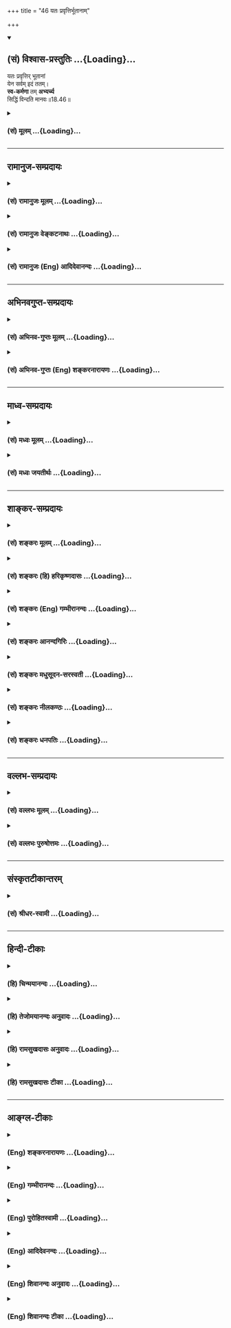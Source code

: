 +++
title = "46 यतः प्रवृत्तिर्भूतानाम्"

+++
<div class="js_include" newlevelforh1="2" title="(सं) विश्वास-प्रस्तुतिः" unfilled url="/mahAbhAratam/vyAsaH/shlokashaH/06-bhIShma-parva/03-bhagavad-gItA-parva/saMskRtam/vishvAsa-prastutiH/18_moxa-saMnyAsa-yogaH/46_yataH_pravRttirbh.md">
<details open><summary><h2>(सं) विश्वास-प्रस्तुतिः ...{Loading}...</h2></summary>

यतः प्रवृत्तिर् भूतानां  
येन सर्वम् इदं ततम्।  
**स्व-कर्मणा** तम् **अभ्यर्च्य**  
सिद्धिं विन्दति मानवः॥18.46॥
</details>
</div>
<div class="js_include collapsed" newlevelforh1="3" title="(सं) मूलम्" unfilled url="/mahAbhAratam/vyAsaH/shlokashaH/06-bhIShma-parva/03-bhagavad-gItA-parva/saMskRtam/mUlam/18_moxa-saMnyAsa-yogaH/46_yataH_pravRttirbh.md">
<details><summary><h3>(सं) मूलम् ...{Loading}...</h3></summary>

यतः प्रवृत्तिर्भूतानां येन सर्वमिदं ततम्।  
स्वकर्मणा तमभ्यर्च्य सिद्धिं विन्दति मानवः।।18.46।।
</details>
</div>


_________________
## रामानुज-सम्प्रदायः
<div class="js_include collapsed" newlevelforh1="3" title="(सं) रामानुजः मूलम्" unfilled url="/mahAbhAratam/vyAsaH/shlokashaH/06-bhIShma-parva/03-bhagavad-gItA-parva/saMskRtam/rAmAnujaH/mUlam/18_moxa-saMnyAsa-yogaH/46_yataH_pravRttirbh.md">
<details><summary><h3>(सं) रामानुजः मूलम् ...{Loading}...</h3></summary>

।।18.46।।**यतो भूतानाम्** उत्पत्त्यादिका प्रवृत्तिः; **येन च सर्वम् इदं
ततं स्वकर्मणां तं** माम् इन्द्राद्यन्तरात्मतयावस्थितम् **अभ्यर्च्य**
मत्प्रसादात् मत्प्राप्तिरूपां **सिद्धिं विन्दति मानवः। मत्त एव सर्वम्
उत्पद्यते; मया च सर्वम् इदम् ततम् इति पूर्वम् एव उक्तम् -- अहं
कृत्स्नस्य जगतः प्रभवः प्रलयस्तथा।। मत्तः परतर नान्यत्किञ्चिदस्ति धनंजय।
(गीता 7।67)मया ततमिदं सर्वं जगदव्यक्तमूर्तिना। (गीता 9।4)मयाध्यक्षेण
प्रकृतिः सूयते सचराचरम्।। (गीता 9।10)अहं सर्वस्य प्रभवो मत्तः सर्वं
प्रवर्तते। (गीता 10।8) इत्यादिषु।**

</details>
</div>
<div class="js_include collapsed" newlevelforh1="3" title="(सं) रामानुजः वेङ्कटनाथः" unfilled url="/mahAbhAratam/vyAsaH/shlokashaH/06-bhIShma-parva/03-bhagavad-gItA-parva/saMskRtam/rAmAnujaH/venkaTanAthaH/18_moxa-saMnyAsa-yogaH/46_yataH_pravRttirbh.md">
<details><summary><h3>(सं) रामानुजः वेङ्कटनाथः ...{Loading}...</h3></summary>

  
  
।।18.46।। सर्वकारणभूतः सर्वान्तर्यामी परमात्मा
स्वसृज्यत्वशरीरभूतेन्द्रादिवाचकैः शब्दैराम्नायत इति
तत्समाराधनत्वात्संसिद्धिसाधनत्वं वर्णाश्रमधर्माणामुपपन्नमित्युच्यतेयतः
प्रवृत्तिः इति श्लोकेन। प्रवृत्तिशब्दस्यात्र
चेष्टामात्रपरत्वव्युदासायाऽऽहउत्पत्त्यादिकेति।
चेतनाचेतनवाचिभूतशब्दसमन्वितः प्रवृत्तिशब्दोऽत्र
विशेषकाभावात्सर्वविधव्यापारसङ्ग्राहक इति भावः। सर्वविधकारणत्वोपयुक्त
आकार उच्यतेयेन सर्वमिदं ततम् इति। ततं नियन्तृत्वेनेति हृदयम्। तम् इति
परोक्षतया निर्दिष्टःकथं मामिति व्याख्यायते इति शङ्कायांयतः इत्यनुवादस्य
प्राप्त्यर्थं पुरोवादं स्मारयति -- मत्त एवेति।
कारणत्वसर्वाधिकत्वसर्वव्यापित्वसर्वनियन्तृत्वादिषु यथासम्भवं वचनानि
योज्यानि।  
  

</details>
</div>
<div class="js_include collapsed" newlevelforh1="3" title="(सं) रामानुजः (Eng) आदिदेवानन्दः" unfilled url="/mahAbhAratam/vyAsaH/shlokashaH/06-bhIShma-parva/03-bhagavad-gItA-parva/saMskRtam/rAmAnujaH/english/AdidevAnandaH/18_moxa-saMnyAsa-yogaH/46_yataH_pravRttirbh.md">
<details><summary><h3>(सं) रामानुजः (Eng) आदिदेवानन्दः ...{Loading}...</h3></summary>

18.46 He from whom arise all activities as origination of all beings and by whom all this is pervaded, by worshipping Him, i.e., Myself, who abide in Indra and other divinites as the Inner Ruler, man attains perfection, consisting in the attainment of Myself by My grace. It has been told before that everything originates from Me and all this is pervaded by Me, in texts like the following: 'I am the origin and dissolution of the whole universe' (7.6), 'There is nothing higher than Myself, O Arjuna' (7.7), 'This entire universe is pervaded by Me in an unmanifest form' (9.4), 'Under My supervision, the Prakrti gives birth to all mobile and immobile entities' (9.10) and 'I am the origin of all;
from Me proceed everything' (10.8).

</details>
</div>


_________________
## अभिनवगुप्त-सम्प्रदायः
<div class="js_include collapsed" newlevelforh1="3" title="(सं) अभिनव-गुप्तः मूलम्" unfilled url="/mahAbhAratam/vyAsaH/shlokashaH/06-bhIShma-parva/03-bhagavad-gItA-parva/saMskRtam/abhinava-guptaH/mUlam/18_moxa-saMnyAsa-yogaH/46_yataH_pravRttirbh.md">
<details><summary><h3>(सं) अभिनव-गुप्तः मूलम् ...{Loading}...</h3></summary>

।।18.41 -- 18.60।। एवमियता षण्णां प्रत्येकं त्रिस्वरूपत्वं धृत्यादीनां च
प्रतिपादितम्। तन्मध्यात् सात्त्विके राशौ वर्तमानो दैवीं संपदं प्राप्त इह
ज्ञाने योग्यः; त्वं च तथाविधः इत्यर्जुनः प्रोत्साहितः। अधुना तु इदमुच्यते
-- यदि तावदनया ज्ञानबुद्ध्या कर्मणि भवान् प्रवर्तते तदा
स्वधर्मप्रवृत्त्या विज्ञानपूततया च न कर्मसंबन्धस्तव। अथैतन्नानुमन्यसे;
तदवश्यं तव प्रवृत्त्या तावत् भाव्यम् जातेरेव तथाभावे स्थितत्वात्। यतः
सर्वः स्वभावनियतः +++(S;;N स्वस्वभावनियतः )+++ कुतश्चिद्दोषात्
तिरोहिततत्स्वभावः +++(S;;N -- हिततत्तत्स्वभावः )+++ कंचित्कालं भूत्वापि;
तत्तिरोधायकविगमे स्वभावं व्यक्त्यापन्नं लभत एव। तथाहि एवंविधो वर्णनां
स्वभावः। एवमवश्यंभाविन्यां प्रवृत्तौ ततः फलविभागिता भवेत्।। तदाह --
ब्राह्मणेत्यादि अवशोऽपि तत् इत्यन्तम्। ब्राह्मणादीनां
कर्मप्रविभागनिरूपणस्य स्वभावोऽश्यं नातिक्रामति,+++(S; ; N omit न and read
अतिक्रामति )+++ इति क्षत्रियस्वभावस्य भवतोऽनिच्छतोऽपि प्रकृतिः स्वभावाख्या
नियोक्तृताम् अव्यभिचारेण भजते। केवलं तया नियुक्तस्य पुण्यपापसंबन्धः। अतः
मदभिहितविज्ञानप्रमाणपुरःसरीकारेण कर्माण्यनुतिष्ठ। तथा सति बन्धो
निवर्त्स्यति। इत्यस्यार्थस्य परिकरघटनतात्पर्यं +++(S; ; N -- करबन्धघटन --
)+++ महावाक्यार्थस्य। अवान्तरवाक्यानां स्पष्टा ( ष्टोऽ ) र्थः। समासेन +++(S
omits समासेन )+++ ( श्लो. 50 ) संक्षेपेण। ज्ञानस्य; प्रागुक्तस्य। निष्ठां (
ष्ठा ) वाग्जालपरिहारेण निश्चितामाह। बुद्ध्या विशुद्धया इत्यादि सर्वमेतत्
व्याख्यातप्रायमिति न पुनरायस्यते,+++(N -- रारभ्यते )+++।

</details>
</div>
<div class="js_include collapsed" newlevelforh1="3" title="(सं) अभिनव-गुप्तः (Eng) शङ्करनारायणः" unfilled url="/mahAbhAratam/vyAsaH/shlokashaH/06-bhIShma-parva/03-bhagavad-gItA-parva/saMskRtam/abhinava-guptaH/english/shankaranArAyaNaH/18_moxa-saMnyAsa-yogaH/46_yataH_pravRttirbh.md">
<details><summary><h3>(सं) अभिनव-गुप्तः (Eng) शङ्करनारायणः ...{Loading}...</h3></summary>

18.46 See Comment under 18.60

</details>
</div>


_________________
## माध्व-सम्प्रदायः
<div class="js_include collapsed" newlevelforh1="3" title="(सं) मध्वः मूलम्" unfilled url="/mahAbhAratam/vyAsaH/shlokashaH/06-bhIShma-parva/03-bhagavad-gItA-parva/saMskRtam/madhvaH/mUlam/18_moxa-saMnyAsa-yogaH/46_yataH_pravRttirbh.md">
<details><summary><h3>(सं) मध्वः मूलम् ...{Loading}...</h3></summary>

।।18.46।। Sri Madhvacharya did not comment on this sloka.,

</details>
</div>
<div class="js_include collapsed" newlevelforh1="3" title="(सं) मध्वः जयतीर्थः" unfilled url="/mahAbhAratam/vyAsaH/shlokashaH/06-bhIShma-parva/03-bhagavad-gItA-parva/saMskRtam/madhvaH/jayatIrthaH/18_moxa-saMnyAsa-yogaH/46_yataH_pravRttirbh.md">
<details><summary><h3>(सं) मध्वः जयतीर्थः ...{Loading}...</h3></summary>

।।18.46।। Sri Jayatirtha did not comment on this sloka.  
  

</details>
</div>


_________________
## शाङ्कर-सम्प्रदायः
<div class="js_include collapsed" newlevelforh1="3" title="(सं) शङ्करः मूलम्" unfilled url="/mahAbhAratam/vyAsaH/shlokashaH/06-bhIShma-parva/03-bhagavad-gItA-parva/saMskRtam/shankaraH/mUlam/18_moxa-saMnyAsa-yogaH/46_yataH_pravRttirbh.md">
<details><summary><h3>(सं) शङ्करः मूलम् ...{Loading}...</h3></summary>

।।18.46।। --,**यतः** यस्मात् **प्रवृत्तिः** उत्पत्तिः चेष्टा वा यस्मात्
अन्तर्यामिणः ईश्वरात् **भूतानां** प्राणिनां स्यात्; **येन** ईश्वरेण
**सर्वम् इदं ततं** जगत् व्याप्तम् **स्वकर्मणा** पूर्वोक्तेन प्रतिवर्णं
**तम्** ईश्वरम् **अभ्यर्च्य** पूजयित्वा आराध्य केवलं
ज्ञाननिष्ठायोग्यतालक्षणां **सिद्धिं विन्दति** **मानवः** मनुष्यः।। यतः
एवम्; अतः --,

</details>
</div>
<div class="js_include collapsed" newlevelforh1="3" title="(सं) शङ्करः (हि) हरिकृष्णदासः" unfilled url="/mahAbhAratam/vyAsaH/shlokashaH/06-bhIShma-parva/03-bhagavad-gItA-parva/saMskRtam/shankaraH/hindI/harikRShNadAsaH/18_moxa-saMnyAsa-yogaH/46_yataH_pravRttirbh.md">
<details><summary><h3>(सं) शङ्करः (हि) हरिकृष्णदासः ...{Loading}...</h3></summary>

।।18.46।। जिस अन्तर्यामी ईश्वरसे समस्त प्राणियोंकी प्रवृत्ति यानी
उत्पत्ति या चेष्टा होती है और जिस ईश्वरसे यह सारा जगत् व्याप्त है; उस
ईश्वरको प्रत्येक वर्णके लिये पहले बतलाये हुए अपने कर्मोंद्वारा पूजकर --
उसकी आराधना करके मनुष्य केवल ज्ञाननिष्ठाकी योग्यतारूप सिद्धि प्राप्त कर
लेता है।

</details>
</div>
<div class="js_include collapsed" newlevelforh1="3" title="(सं) शङ्करः (Eng) गम्भीरानन्दः" unfilled url="/mahAbhAratam/vyAsaH/shlokashaH/06-bhIShma-parva/03-bhagavad-gItA-parva/saMskRtam/shankaraH/english/gambhIrAnandaH/18_moxa-saMnyAsa-yogaH/46_yataH_pravRttirbh.md">
<details><summary><h3>(सं) शङ्करः (Eng) गम्भीरानन्दः ...{Loading}...</h3></summary>

18.46 Manavah, a human being; vindati, achieves; siddhim, success,
merely in the form of the ability for steadfastness in Knowledge;
abhyarcya, by adoring, worshipping; svakarmana, with his own duties
stated above, as allotted to each caste; tam, Him, God; yatah, from
whom, from which God; comes pravrttih, origin,-or, from which internal
Ruler comes the activities; ;bhutanam, of creatures, of living beings;
and yena, by whom, by which God; is tatam, pervaded; sarvam, all; idam,
this world. Since this is so, therefore,

</details>
</div>
<div class="js_include collapsed" newlevelforh1="3" title="(सं) शङ्करः आनन्दगिरिः" unfilled url="/mahAbhAratam/vyAsaH/shlokashaH/06-bhIShma-parva/03-bhagavad-gItA-parva/saMskRtam/shankaraH/AnandagiriH/18_moxa-saMnyAsa-yogaH/46_yataH_pravRttirbh.md">
<details><summary><h3>(सं) शङ्करः आनन्दगिरिः ...{Loading}...</h3></summary>

।।18.46।। तमेव प्रकारं स्फुटयति -- **यत इति।** यतःशब्दार्थं
यस्मादित्युक्तं व्यक्तीकरोति -- **यस्मादिति।**
प्राणिनामुत्पत्तिर्यस्मादीश्वरात्तेषां चेष्टा च यस्मादन्तर्यामिणो येन च
सर्वं व्याप्तं मृदेव घटादिकार्यस्य कारणातिरिक्तस्वरूपाभावात्तं
स्वकर्मणाभ्यर्च्य मानवः संसिद्धिं विन्दतीति संबन्धः। नहि ब्राह्मणादीनां
यथोक्तधर्मनिष्ठया साक्षान्मोक्षो लभ्यते तस्य ज्ञानैकलभ्यत्वात्किंतु
तन्निष्ठानां शुद्धबुद्धीनां
कर्म,सुफलमपश्यतामीश्वरप्रसादासादितविवेकवैराग्यवतां संन्यासिनां
ज्ञाननिष्ठयोग्यतावतां ज्ञानप्राप्त्या मुक्तिरित्यभिप्रेत्याह --
**केवलमिति।**

</details>
</div>
<div class="js_include collapsed" newlevelforh1="3" title="(सं) शङ्करः मधुसूदन-सरस्वती" unfilled url="/mahAbhAratam/vyAsaH/shlokashaH/06-bhIShma-parva/03-bhagavad-gItA-parva/saMskRtam/shankaraH/madhusUdana-sarasvatI/18_moxa-saMnyAsa-yogaH/46_yataH_pravRttirbh.md">
<details><summary><h3>(सं) शङ्करः मधुसूदन-सरस्वती ...{Loading}...</h3></summary>

।।18.46।। यत इति। यतो
मायोपाधिकचैतन्यानन्दघनात्सर्वज्ञात्सर्वशक्तेरीश्वरादुपादानान्निमित्ताच्च
सर्वान्तर्यामिणः प्रवृत्तिरुत्पत्तिर्मायामयी स्वाप्नरथादीनामिव भूतानां
भवनधर्मणामाकाशादीनां येन चैकेन सद्रूपेण स्फुरणरूपेण च सर्वमिदं दृश्यजातं
त्रिष्वपि कालेषु ततं व्याप्तं स्वात्मन्येवान्तर्भावितं
कल्पितस्याधिष्ठानानतिरेकात्। तथाच श्रुतिःयतो वा इमानि भूतानि जायन्ते;
येन जातानि जीवन्ति; यत्प्रयन्त्यभिसंविशन्ति; तद्विजिज्ञासस्व
तद्ब्रह्मेति। अत्र यत इति प्रकृतौ पञ्चमी। यतो येनेति चैकत्वं विवक्षितम्।
आनन्दो ब्रह्मेति व्यजानात्; आनन्दाद्ध्येव खल्विमानि भूतानि जायन्ते इति
च। तस्य निर्णयवाक्यंमायां तु प्रकृतिं विद्यान्मायिनं तु महेश्वरम्
इत्यादि श्रुत्यन्तराच्च मायोपाधिलाभः। यः सर्वज्ञः सर्ववित् इत्यादि
श्रुत्यन्तरात्सर्वज्ञत्वादिलाभः। एवं श्रौत एवायमर्थो भगवता प्रकाशितः। यतः
प्रवृत्तिर्भूतानां येन सर्वमिदं ततम् इति तमन्तर्यामिणं भगवन्तं स्वकर्मणा
प्रतिवर्णाश्रमं विहितेनाभ्यर्च्य तोषयित्वा
तत्प्रसादादैकात्म्यज्ञाननिष्ठायोग्यतालक्षणां सिद्धिमन्तःकरणशुद्धिं
विन्दति मानवो; देवादिस्तूपासनामात्रेणेति भावः।

</details>
</div>
<div class="js_include collapsed" newlevelforh1="3" title="(सं) शङ्करः नीलकण्ठः" unfilled url="/mahAbhAratam/vyAsaH/shlokashaH/06-bhIShma-parva/03-bhagavad-gItA-parva/saMskRtam/shankaraH/nIlakaNThaH/18_moxa-saMnyAsa-yogaH/46_yataH_pravRttirbh.md">
<details><summary><h3>(सं) शङ्करः नीलकण्ठः ...{Loading}...</h3></summary>

।।18.46।। तमेव प्रकारमाह -- **यत इति।** प्रवृत्तिः कायवाङ्मनोनिर्वर्त्या
चेष्टा। यतो हेतोरन्तर्यामिणः। येन वागभ्युद्यते इत्यादिश्रुतेः। येन इदं
सर्वं दृश्यं ततं व्याप्तं उपादानत्वात्। स्वकर्मणा तमभ्यर्च्य संतर्प्य
सिद्धिं मोक्षं विन्दति लभते मानवः। मनुष्याधिकारिकत्वाच्छास्त्रस्य।
परमेश्वरे नित्यकर्मणामर्पणमेव मोक्षद्वारमित्यर्थः।

</details>
</div>
<div class="js_include collapsed" newlevelforh1="3" title="(सं) शङ्करः धनपतिः" unfilled url="/mahAbhAratam/vyAsaH/shlokashaH/06-bhIShma-parva/03-bhagavad-gItA-parva/saMskRtam/shankaraH/dhanapatiH/18_moxa-saMnyAsa-yogaH/46_yataH_pravRttirbh.md">
<details><summary><h3>(सं) शङ्करः धनपतिः ...{Loading}...</h3></summary>

।।18.46।। तमेव प्रकारं दर्शयति -- यतः यस्मात् जगज्जनकादन्तर्यामिणो
भूतानां। प्रवृत्तिरुत्पत्तिश्चेष्टा वा स्यात्। येनेश्वरेण सर्वं
कृत्स्त्रमिदं ततं व्याप्तं कार्यस्य कारणसत्तातिरिक्तसत्ताकत्वाभावात्। तं
परमात्मानं स्वकर्मणा प्रतिवर्ण पूर्वोक्तेन अभ्यर्च्य सभ्यक् पूजयित्वा
आराध्य मानवोऽधिकृतो मनुष्यः सिद्धिं केवलज्ञाननिष्ठायोग्यतालक्षणां
विन्दति लभते।

</details>
</div>


_________________
## वल्लभ-सम्प्रदायः
<div class="js_include collapsed" newlevelforh1="3" title="(सं) वल्लभः मूलम्" unfilled url="/mahAbhAratam/vyAsaH/shlokashaH/06-bhIShma-parva/03-bhagavad-gItA-parva/saMskRtam/vallabhaH/mUlam/18_moxa-saMnyAsa-yogaH/46_yataH_pravRttirbh.md">
<details><summary><h3>(सं) वल्लभः मूलम् ...{Loading}...</h3></summary>

।।18.46।। तत्प्रकारमाह सार्द्धेन -- स्वकर्मेति। स्पष्टम्। यतः प्रवृत्तिः
प्रसृता पुराणी \[15।4\] ब्रह्मणा येनाक्षरेण भगवत्स्वरूपेणेदं ततं
तमेवाभ्यर्च्य; न तु देवान्तरं; तदा सिद्धिं मुक्तिं प्राप्नोति
स्वकर्मणेति द्रढयति।

</details>
</div>
<div class="js_include collapsed" newlevelforh1="3" title="(सं) वल्लभः पुरुषोत्तमः" unfilled url="/mahAbhAratam/vyAsaH/shlokashaH/06-bhIShma-parva/03-bhagavad-gItA-parva/saMskRtam/vallabhaH/puruShottamaH/18_moxa-saMnyAsa-yogaH/46_yataH_pravRttirbh.md">
<details><summary><h3>(सं) वल्लभः पुरुषोत्तमः ...{Loading}...</h3></summary>

  
  
।।18.46।। तं प्रकारमेवाऽऽह -- यत इति। यतो भगवतः भूतानां प्राणिनां
प्रवृत्तिरुत्पत्तिर्भवति; सर्वकर्मसु वा यतः प्रवृत्तिः प्रकर्षेण
वर्तनमनुसरणं भवति; येन कारणरूपेण इदं सर्वं विश्वं ततं व्याप्तं; तं
भगवन्तं स्वकर्मणा आत्मकर्मणा भक्त्या अभ्यच्य सम्पूज्य मानवः मनोर्जातो
मनुष्यः सद्धर्मरूपः सिद्धिं विन्दति लभत इत्यर्थः।  
  

</details>
</div>


_________________
## संस्कृतटीकान्तरम्
<div class="js_include collapsed" newlevelforh1="3" title="(सं) श्रीधर-स्वामी" unfilled url="/mahAbhAratam/vyAsaH/shlokashaH/06-bhIShma-parva/03-bhagavad-gItA-parva/saMskRtam/shrIdhara-svAmI/18_moxa-saMnyAsa-yogaH/46_yataH_pravRttirbh.md">
<details><summary><h3>(सं) श्रीधर-स्वामी ...{Loading}...</h3></summary>

।।18.46।। तमेवाह **-- यत इति।** यतोऽन्तर्यामिणः परमेश्वराद्भूतानां
प्राणिनां प्रवृत्तिश्चेष्टा भवति। येन च कारणात्मना सर्वमिदं विश्वं ततं
व्याप्तं तमीश्वरं स्वकर्मणाऽभ्यर्च्य पूजयित्वा सिद्धिं लभते मनुष्यः।

</details>
</div>


_________________
## हिन्दी-टीकाः
<div class="js_include collapsed" newlevelforh1="3" title="(हि) चिन्मयानन्दः" unfilled url="/mahAbhAratam/vyAsaH/shlokashaH/06-bhIShma-parva/03-bhagavad-gItA-parva/hindI/chinmayAnandaH/18_moxa-saMnyAsa-yogaH/46_yataH_pravRttirbh.md">
<details><summary><h3>(हि) चिन्मयानन्दः ...{Loading}...</h3></summary>

।।18.46।। जब मनुष्य अपने स्वभाव (वर्ण) तथा स्वधर्म (आश्रम; जैसे
ब्रह्मचर्य; गृहस्थ आदि) के अनुसार कर्म करता है तब उसकी पूर्वार्जित
वासनाओं का क्षय होता जाता है। यह वासना निवृत्ति तथा इसके फलस्वरूप
प्राप्त होने वाली चित्त की शुद्धि और शान्ति तभी संभव होती है; जब मनुष्य
अपने अहंकार को त्यागकर ईश्वरार्पण की भावना से कर्म करना सीख लेता
है। लौकिक कर्तव्यों में यह नियम देखा जाता है कि जिस स्रोत से हमें कार्य
करने की शक्ति और फल प्राप्ति होती है; उसके प्रीत्यर्थ कर्म करना हमारा
कर्तव्य समझा जाता है। उदाहरणार्थ; सरकारी नौकरी करने वालों का कर्तव्य
होता है कि अपने पद का कार्यभार सम्भालते हुए सरकार के लिए कार्य करें;
क्योंकि सरकार ही उन्हें कार्य करने का अधिकार और वेतन प्रदान करती है। यदि
कोई मनुष्य उस सरकार की शक्ति को विस्मृत कर अपने अधिकार का उपयोग
स्वार्थसिद्धि में करता है; तो वह कर्म उसके लिए बन्धन कारक बन जाता है।
इसके विपरीत अर्पण की भावना से कार्य करने पर बन्धन तो होते ही नहीं; अपितु
उनकी पदोन्नति भी होती है। इसी प्रकार; हमको उस परमेश्वर का स्मरण करते हुए
अपने कर्म करने चाहिए; जिससे हमें इन्द्रियाँ; मन आदि उपाधियों तथा उनकी
क्षमताओं का प्राप्ति हुई है। हमारा कर्तव्य पालन ही ईश्वर की पूजा हो। इस
श्लोक में भगवान् श्रीकृष्ण का यही उपदेश है कि सभी वर्णाश्रमों के
मनुष्यों को अपने कर्तव्यों के पालन द्वारा जगत्कारण परमात्मा का पूजन करना
चाहिए। ईश्वरार्पण की भावना से कार्य करने में अहंकार सर्वथा लुप्त हो जाता
है। अहंकार के अभाव में पूर्वार्जित वासनाओं का क्षय होता है और नवीन
बन्धनकारक वासनाएं उत्पन्न नहीं होती। इस प्रकार; कर्म के नियमानुसार लौकिक
फल की प्राप्ति तो होती ही है; किन्तु उसके अतिरिक्त चित्त की शुद्धि भी
प्राप्त होती है। जिसका अन्तकरण शुद्ध होता है; वही पुरुष परमात्मस्वरूप की
अनुभूति को प्राप्त हो सकता है। यही वास्तविक सिद्धि है। इस प्रकार हम देखते
हैं कि अपने कर्म के पालन में पूजन की भावना आ जाने पर हमारा कार्यक्षेत्र
ही मन्दिर या तीर्थस्थान बन सकता है। स्वकर्म पालन में ही सिद्धि प्राप्त हो
सकती है इसलिए

</details>
</div>
<div class="js_include collapsed" newlevelforh1="3" title="(हि) तेजोमयानन्दः अनुवादः" unfilled url="/mahAbhAratam/vyAsaH/shlokashaH/06-bhIShma-parva/03-bhagavad-gItA-parva/hindI/tejomayAnandaH/anuvAdaH/18_moxa-saMnyAsa-yogaH/46_yataH_pravRttirbh.md">
<details><summary><h3>(हि) तेजोमयानन्दः अनुवादः ...{Loading}...</h3></summary>

।।18.46।। जिस (परमात्मा) से भूतमात्र की प्रवृत्ति अर्थात् उत्पत्ति हुई
है और जिससे यह सम्पूर्ण जगत् व्याप्त है, उस (परमात्मा) की स्वकर्म द्वारा
पूजा करके मनुष्य सिद्धि को प्राप्त होता है।।

</details>
</div>
<div class="js_include collapsed" newlevelforh1="3" title="(हि) रामसुखदासः अनुवादः" unfilled url="/mahAbhAratam/vyAsaH/shlokashaH/06-bhIShma-parva/03-bhagavad-gItA-parva/hindI/rAmasukhadAsaH/anuvAdaH/18_moxa-saMnyAsa-yogaH/46_yataH_pravRttirbh.md">
<details><summary><h3>(हि) रामसुखदासः अनुवादः ...{Loading}...</h3></summary>

।।18.46।। जिस परमात्मासे सम्पूर्ण प्राणियोंकी उत्पत्ति होती है और जिससे
यह सम्पूर्ण संसार व्याप्त है, उस परमात्माका अपने कर्मके द्वारा पूजन करके
मनुष्य सिद्धिको प्राप्त हो जाता है।

</details>
</div>
<div class="js_include collapsed" newlevelforh1="3" title="(हि) रामसुखदासः टीका" unfilled url="/mahAbhAratam/vyAsaH/shlokashaH/06-bhIShma-parva/03-bhagavad-gItA-parva/hindI/rAmasukhadAsaH/TIkA/18_moxa-saMnyAsa-yogaH/46_yataH_pravRttirbh.md">
<details><summary><h3>(हि) रामसुखदासः टीका ...{Loading}...</h3></summary>

।।18.46।।***व्याख्या --***  **यतः प्रवृत्तिर्भूतानां येन सर्वमिदं ततम्
--** जिस परमात्मासे संसार पैदा हुआ है; जिससे सम्पूर्ण संसारका संचालन
होता है; जो सबका उत्पादक; आधार और प्रकाशक है और जो सबमें परिपूर्ण है
अर्थात् जो परमात्मा अनन्त ब्रह्माण्डोंकी उत्पत्तिसे पहले भी था; जो अनन्त
ब्रह्माण्डोंके लीन होनेपर भी रहेगा और अनन्त ब्रह्माण्डोंके रहते हुए भी
जो रहता है तथा जो अनन्त ब्रह्माण्डोंमें व्याप्त है; उसी परमात्माका
अपनेअपने स्वभावज (वर्णोचित स्वाभाविक) कर्मोंके द्वारा पूजन करना
चाहिये।  
  
**स्वकर्मणा तमभ्यर्च्य --** मनुस्मृतिमें ब्राह्मणोंके लिये छः कर्म बताये
गये हैं -- स्वयं पढ़ना और दूसरोंको पढ़ाना; स्वयं यज्ञ करना और दूसरोंसे
यज्ञ कराना तथा स्वयं दान लेना और दूसरोंको दान देना **(टिप्पणी प₀
938.1)** (इनमें पढ़ाना; यज्ञ कराना और दान लेना -- ये तीन कर्म जीविकाके
हैं और पढ़ना; यज्ञ करना और दान देना -- ये तीन कर्तव्यकर्म हैं)।
उपर्युक्त शास्त्रनियत छः कर्म और शमदम आदि नौ स्वभावज कर्म तथा इनके
अतिरिक्त खानापीना; उठनाबैठना आदि जितने भी कर्म हैं; उन कर्मोंके द्वारा
ब्राह्मण चारों वर्णोंमें व्याप्त परमात्माका पूजन करें। तात्पर्य है कि
परमात्माकी आज्ञासे; उनकी प्रसन्नताके लिये ही भगवद्बुद्धिसे
निष्कामभावपूर्वक सबकी सेवा करें।  
  
ऐसे ही क्षत्रियोंके लिये पाँच कर्म बताये गये हैं -- प्रजाकी रक्षा करना;
दान देना; यज्ञ करना; अध्ययन करना और विषयोंमें आसक्त न होना **(टिप्पणी प₀
938.2)**। इन पाँच कर्मों तथा शौर्य; तेज आदि सात स्वभावज कर्मोंके द्वारा
और खानापीना आदि सभी कर्मोंके द्वारा क्षत्रिय सर्वत्र व्यापक परमात्माका
पूजन करें।  
  
वैश्य यज्ञ करना; अध्ययन करना; दान देना और ब्याज लेना तथा कृषि; गौरक्ष्य
और वाणिज्य **(टिप्पणी प₀ 939.1)** -- इन शास्त्रनियत और स्वभावज कर्मोंके
द्वारा और शूद्र शास्त्रविहित तथा स्वभावज कर्म सेवा **(टिप्पणी प₀
939.2)** के द्वारा सर्वत्र व्यापक परमात्माका पूजन करें अर्थात् अपने
शास्त्रविहित; स्वभावज और खानापीना; सोनाजागना आदि सभी कर्मोंके द्वारा
भगवान्की आज्ञासे; भगवान्की प्रसन्नताके लिये भगवद्बुद्धिसे
निष्कामभावपूर्वक सबकी सेवा करें।  
  
शास्त्रोंमें मनुष्यके लिये अपने वर्ण और आश्रमके अनुसार जोजो कर्तव्यकर्म
बताये गये हैं; वे सब संसाररूप परमात्माकी पूजाके लिये ही हैं। अगर साधक
अपने कर्मोंके द्वारा भावसे उस परमात्माका पूजन करता है; तो उसकी मात्र
क्रियाएँ परमात्माकी पूजा हो जाती है। जैसे; पितामह भीष्मने (अर्जुनके साथ
युद्ध करते हुए) अर्जुनके सारथि बने हुए भगवान्की अपने युद्धरूप कर्मके
द्वारा (बाणोंसे) पूजा की। भीष्मके बाणोंसे भगवान्का कवच टूट गया; जिससे
भगवान्के शरीरमें घाव हो गये और हाथकी अंगुलियोंमें छोटेछोटे बाण लगनेसे
अंगुलियोंसे लगाम पकड़ना कठिन हो गया। ऐसी पूजा करके अन्तसमयमें शरशय्यापर
पड़े हुए पितामह भीष्म अपने बाणोंद्वारा पूजित भगवान्का ध्यान करते हैं --
युद्धमें मेरे तीखे बाणोंसे जिनका कवच टूट गया है; जिनकी त्वचा विच्छिन्न
हो गयी है; परिश्रमके कारण जिनके मुखपर स्वेदकण सुशोभित हो रहे हैं;
घोड़ोंकी टापोंसे उड़ी हुई रज जिनकी सुन्दर अलकावलिमें लगी हुई है; इस
प्रकार बाणोंसे अलंकृत भगवान् कृष्णमें मेरे मनबुद्धि लग जायँ **(टिप्पणी
प₀ 939.3)**। ,लौकिक और पारमार्थिक कर्मोंके द्वारा उस परमात्माका पूजन तो
करना चाहिये; पर उन कर्मोंमें और उनको करनेके करणोंउपकरणोंमें ममता नहीं
रखनी चाहिये। कारण कि जिन वस्तुओं; क्रियाओँ आदिमें ममता हो जाती है; वे
सभी चीजें अपवित्र हो जानेसे **(टिप्पणी प₀ 939.4)** पूजासामग्री नहीं
रहतीं (अपवित्र फल; फूर आदि भगवान्पर नहीं चढ़ते)। इसलिये मेरे पास जो कुछ
है; वह सब उस सर्वव्यापक परमात्माका ही है;,मुझे तो केवल निमित्त बनकर उनकी
दी हुई शक्तिसे उनका पूजन करना है -- इस भावसे जो कुछ किया जाय; वह सबकासब
परमात्माका पूजन हो जाता है। इसके विपरीत उन क्रियाओँ; वस्तुओँ आदिको
मनुष्य जितनी अपनी मान लेता है; उतनी ही वे (अपनी मानी हुई) क्रियाएँ;
वस्तुएँ (अपवित्र होनेसे) परमात्माके पूजनसे वञ्चित रह जाती हैं।**सिद्धिं
विन्दति मानवः --** सिद्धिको प्राप्त होनेका तात्पर्य है कि अपने कर्मोंसे
परमात्माका पूजन करनेवाला मनुष्य प्रकृतिके सम्बन्धसे रहित होकर स्वतः अपने
स्वरूपमें स्थित हो जाता है। स्वरूपमें स्थित होनेपर पहले जो परमात्माके
समर्पण किया था; उस संस्कारके कारण उसका प्रभुमें अनन्यप्रेम जाग्रत् हो
जाता है। फिर उसके लिये कुछ भी पाना बाकी नहीं रहता। यहाँ **मानवः** पदका
तात्पर्य केवल ब्राह्मण; क्षत्रिय; वैश्य; शूद्र और ब्रह्मचारी; गृहस्थ;
वानप्रस्थ; संन्यास -- इन वर्णों और आश्रमों आदिसे ही नहीं है; प्रत्युत
हिन्दू; मुसलमान; ईसाई; बौद्ध; पारसी; यहूदी आदि सभी जातियों और
सम्प्रदायोंसे है। किसी भी जाति; सम्प्रदाय आदिके कोई भी व्यक्ति क्यों न
हों; सबकेसब ही परमात्माके पूजनके अधिकारी हैं क्योंकि सभी परमात्माके अपने
हैं। जैसे घरमें स्वभाव आदिके भेदसे अनेक तरहके बालक होते हैं; पर उन सबकी
माँ एक ही होती है और उन बालकोंकी तरहतरहकी जितनी भी क्रियाएँ होती हैं; उन
सब क्रियाओंसे माँ प्रसन्न होती रहती है क्योंकि उन बालकोंमें माँका अपनापन
होता है। ऐसे ही भगवान्के सम्मुख हुए मनुष्योंकी सभी क्रियाओँको भगवान्
अपना पूजन मान लेते हैं और प्रसन्न होते हैं। इसी अध्यायके सत्तरवें
श्लोकमें भगवान्ने अर्जुनसे कहा है कि कोई भी मनुष्य हम दोनोंके संवादका
अध्ययन करेगा; उसके द्वारा मैं ज्ञानयज्ञसे पूजित हो जाऊँगा। इससे यह सिद्ध
होता है कि कोई गीताका पाठ करे; अध्ययन करे तो उसको भगवान् अपना पूजन मान
लेते हैं। ऐसे ही जो उत्पत्तिविनाशशील वस्तुओँसे विमुख होकर भगवान्के
सम्मुख हो जाता है; उसकी क्रियाओँको भगवान् अपना पूजन मान लेते हैं।  
  
**विशेष बात**  
  
कर्मयोगमें कर्मोंके द्वारा जडतासे असङ्गता होती है और भक्तियोगमें संसारसे
असङ्गतापूर्वक परमात्माके प्रति पूज्यभाव होनेसे परमात्माकी सम्मुखता रहती
है। कर्मयोगी तो अपने पास शरीर; इन्द्रियाँ; मन; बुद्धि आदि जो कुछ संसारका
जडअंश है; उसको स्वार्थ; अभिमान; कामनाका त्याग करके संसारकी सेवामें लगा
देता है। इससे अपनी मानी हुई चीजोंसे अपनापन छूटकर उनसे सर्वथा
सम्बन्धविच्छेद हो जाता है; और जो स्वतःस्वाभाविक असङ्गता है; वह प्रकट हो
जाती है। भक्त अपने वर्णोचित स्वाभाविक कर्मों और समयसमयपर किये गये
पारमार्थिक कर्मों(जप; ध्यान आदि) के द्वारा सम्पूर्ण संसारमें व्याप्त
परमात्माका पूजन करता है। इन दोनोंमें भावकी भिन्नता होनेसे इतना ही अन्तर
हुआ कि कर्मयोगीकी सम्पूर्ण क्रियाओंका प्रवाह सबको सुख पहुँचानेमें लग
जाता है; तो क्रियाओँको करनेका वेग मिटकर स्वयंमें असङ्गता आ जाती है और
भक्तकी सम्पूर्ण क्रियाएँ परमात्माकी पूजनसामग्री बन जानेसे जडतासे विमुखता
होकर भगवान्की सम्मुखता आ जाती है और प्रेम बढ़ जाता है। भक्त तो पहलेसे ही
भगवान्के सम्मुख होकर अपनेआपको भगवान्के अर्पित कर देता है।
स्वयंके,अनन्यतापूर्वक भगवान्के समर्पित हो जानेसे खानापीना; कामधंधा आदि
लौकिक और जप; ध्यान; सत्सङ्ग; स्वाध्याय आदि पारमार्थिक क्रियाएँ भी
भगवान्के अर्पण हो जाती हैं। उसकी लौकिकपारमार्थिक क्रियाओंमें केवल बाहरसे
भेद देखनेमें आता है परन्तु वास्तवमें कोई भेद नहीं रहता।  
  
कर्मयोगी और ज्ञानयोगी -- ये दोनों अन्तमें एक हो जाते हैं। जैसे; कर्मयोगी
कर्मोंके द्वारा जडताका त्याग करता है अर्थात् सेवाके द्वारा उसकी सभी
क्रियाएँ संसारके अर्पण हो जाती हैं और स्वयं असङ्ग हो जाता है और
ज्ञानयोगी विचारके द्वारा जडताका त्याग करता है अर्थात् विचारके द्वारा
उसकी सभी क्रियाएँ प्रकृतिके अर्पण हो जाती हैं और स्वयं असङ्ग हो जाता है।
तात्पर्य है कि दोनोंके अर्पण करनेके प्रकारमें अन्तर है; पर असङ्गतामें
दोनों एक हो जाते हैं **(टिप्पणी प₀ 940)**। इस असङ्गतामें कर्मयोगी और
ज्ञानयोगी -- दोनों स्वतन्त्र हो जाते हैं। उनके लिये किञ्चिन्मात्र भी
कर्मोंका बन्धन नहीं रहता। केवल कर्तव्यपालनके लिये ही कर्तव्यकर्म करनेसे
कर्मयोगीके सम्पूर्ण कर्म लीन हो जाते हैं (गीता 4। 23); और ज्ञानरूप
अग्निसे ज्ञानयोगीके सम्पूर्ण कर्म भस्म हो जाते हैं (गीता 4। 37)। परन्तु
इस स्वतन्त्रतामें भी जिसको संतोष नहीं होता अर्थात् स्वतन्त्रतासे जिसको
उपरति हो जाती है; उसमें भगवत्कृपासे प्रेम प्रकट हो सकता है। ,***सम्बन्ध
--***  स्वभावज (सहज) कर्मोंको निष्कामभावपूर्वक और पूजाबुद्धिसे करते हुए
उसमें कोई कमी रह भी जाय; तो भी उसमें साधकको हताश नहीं होना चाहिये --
इसको आगेके दो श्लोकोंमें बताते हैं।

</details>
</div>


_________________
## आङ्ग्ल-टीकाः
<div class="js_include collapsed" newlevelforh1="3" title="(Eng) शङ्करनारायणः" unfilled url="/mahAbhAratam/vyAsaH/shlokashaH/06-bhIShma-parva/03-bhagavad-gItA-parva/english/shankaranArAyaNaH/18_moxa-saMnyAsa-yogaH/46_yataH_pravRttirbh.md">
<details><summary><h3>(Eng) शङ्करनारायणः ...{Loading}...</h3></summary>

18.46. That, whence the activities of the beings arise; by which this universe is pervaded-worshipping That by one's own prescribed action, a man attains success.

</details>
</div>
<div class="js_include collapsed" newlevelforh1="3" title="(Eng) गम्भीरानन्दः" unfilled url="/mahAbhAratam/vyAsaH/shlokashaH/06-bhIShma-parva/03-bhagavad-gItA-parva/english/gambhIrAnandaH/18_moxa-saMnyAsa-yogaH/46_yataH_pravRttirbh.md">
<details><summary><h3>(Eng) गम्भीरानन्दः ...{Loading}...</h3></summary>

18.46 A human being achieves success by adoring through his own duties Him from whom is the origin of creatures, and by whom is all this pervaded.

</details>
</div>
<div class="js_include collapsed" newlevelforh1="3" title="(Eng) पुरोहितस्वामी" unfilled url="/mahAbhAratam/vyAsaH/shlokashaH/06-bhIShma-parva/03-bhagavad-gItA-parva/english/purohitasvAmI/18_moxa-saMnyAsa-yogaH/46_yataH_pravRttirbh.md">
<details><summary><h3>(Eng) पुरोहितस्वामी ...{Loading}...</h3></summary>

18.46 Man reaches perfection by dedicating his actions to God, Who is the source of all being, and fills everything.

</details>
</div>
<div class="js_include collapsed" newlevelforh1="3" title="(Eng) आदिदेवनन्दः" unfilled url="/mahAbhAratam/vyAsaH/shlokashaH/06-bhIShma-parva/03-bhagavad-gItA-parva/english/AdidevanandaH/18_moxa-saMnyAsa-yogaH/46_yataH_pravRttirbh.md">
<details><summary><h3>(Eng) आदिदेवनन्दः ...{Loading}...</h3></summary>

18.46 He from whome arise the activity of all beings and by whom all this is pervaded - by worshipping Him with his own duty man reaches perfection.

</details>
</div>
<div class="js_include collapsed" newlevelforh1="3" title="(Eng) शिवानन्दः अनुवादः" unfilled url="/mahAbhAratam/vyAsaH/shlokashaH/06-bhIShma-parva/03-bhagavad-gItA-parva/english/shivAnandaH/anuvAdaH/18_moxa-saMnyAsa-yogaH/46_yataH_pravRttirbh.md">
<details><summary><h3>(Eng) शिवानन्दः अनुवादः ...{Loading}...</h3></summary>

18.46 He from Whom all the beings have evolved and by Whom all this is pervaded worshipping Him with his own duty, man attains perfection.

</details>
</div>
<div class="js_include collapsed" newlevelforh1="3" title="(Eng) शिवानन्दः टीका" unfilled url="/mahAbhAratam/vyAsaH/shlokashaH/06-bhIShma-parva/03-bhagavad-gItA-parva/english/shivAnandaH/TIkA/18_moxa-saMnyAsa-yogaH/46_yataH_pravRttirbh.md">
<details><summary><h3>(Eng) शिवानन्दः टीका ...{Loading}...</h3></summary>

18.46 यतः from whom; प्रवृत्तिः (is) the evolution; भूतानाम् of beings;
येन by whom; सर्वम् all; इदम् this; ततम् is pervaded; स्वकर्मणा with his own duty; तम् Him; अभ्यर्च्य worshipping; सिद्धिम् perfection; विन्दति
attains; मानवः man.Commentary The performance by a man of his own duty is simply carrying into effect the intention of the Supreme from Whom the whole of the creation emanates. When a man worships Him; the Supreme Being; with the flowers of his action; then He is immensely pleased and being thus gratified by such worship He confers on Him; as a boon;
dispassion and discrimination.Pravritti Evolution or activity it proceeds from the Lord; the Antaryamin; the Inner Ruler.Bhutanam Beings living creatures.Svakarmana With his own duty each according to his caste as described above.Man attains perfection by worshipping the Lord by performing his own duty; i.e.; he becomes alified for the dawn of Selfknowledge (for Jnana Yoga).

</details>
</div>
